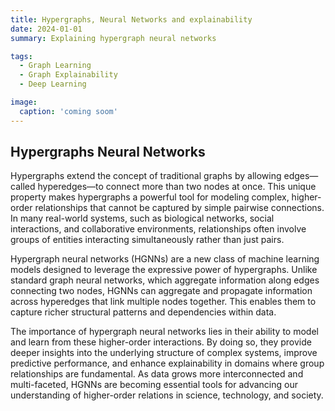 ```yaml
---
title: Hypergraphs, Neural Networks and explainability
date: 2024-01-01
summary: Explaining hypergraph neural networks 

tags:
  - Graph Learning
  - Graph Explainability
  - Deep Learning

image:
  caption: 'coming soom'
---
```

## Hypergraphs Neural Networks

Hypergraphs extend the concept of traditional graphs by allowing edges—called hyperedges—to connect more than two nodes at once. This unique property makes hypergraphs a powerful tool for modeling complex, higher-order relationships that cannot be captured by simple pairwise connections. In many real-world systems, such as biological networks, social interactions, and collaborative environments, relationships often involve groups of entities interacting simultaneously rather than just pairs.

Hypergraph neural networks (HGNNs) are a new class of machine learning models designed to leverage the expressive power of hypergraphs. Unlike standard graph neural networks, which aggregate information along edges connecting two nodes, HGNNs can aggregate and propagate information across hyperedges that link multiple nodes together. This enables them to capture richer structural patterns and dependencies within data.

The importance of hypergraph neural networks lies in their ability to model and learn from these higher-order interactions. By doing so, they provide deeper insights into the underlying structure of complex systems, improve predictive performance, and enhance explainability in domains where group relationships are fundamental. As data grows more interconnected and multi-faceted, HGNNs are becoming essential tools for advancing our understanding of higher-order relations in science, technology, and society.

